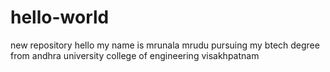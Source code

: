 # hello-world
new repository
hello my name is mrunala mrudu
pursuing my btech degree from andhra university college of engineering visakhpatnam

